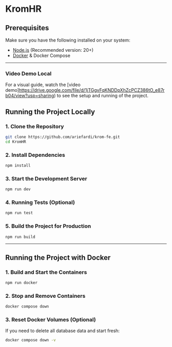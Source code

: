 # KromHR

## Prerequisites

Make sure you have the following installed on your system:

- [Node.js](https://nodejs.org/) (Recommended version: 20+)
- [Docker](https://www.docker.com/) & Docker Compose

---

### Video Demo Local

For a visual guide, watch the [video demo]https://drive.google.com/file/d/1jTGgvFqKNDDpXhZcPCZ386tO_e87rb04/view?usp=sharing) to see the setup and running of the project.

## Running the Project Locally

### 1. Clone the Repository

```sh
git clone https://github.com/ariefardi/krom-fe.git
cd KromHR
```

### 2. Install Dependencies

```sh
npm install
```

### 3. Start the Development Server

```sh
npm run dev
```

### 4. Running Tests (Optional)

```sh
npm run test
```

### 5. Build the Project for Production

```sh
npm run build
```

---

## Running the Project with Docker

### 1. Build and Start the Containers

```sh
npm run docker
```

### 2. Stop and Remove Containers

```sh
docker compose down
```

### 3. Reset Docker Volumes (Optional)

If you need to delete all database data and start fresh:

```sh
docker compose down -v
```
